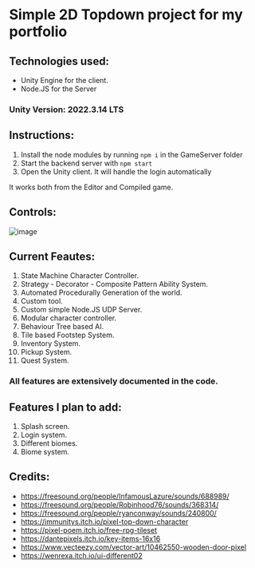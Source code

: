 # Simple 2D Topdown project for my portfolio

## Technologies used:

- Unity Engine for the client.
- Node.JS for the Server

### Unity Version: 2022.3.14 LTS

## Instructions:

1. Install the node modules by running `npm i` in the GameServer folder
2. Start the backend server with `npm start`
3. Open the Unity client. It will handle the login automatically

It works both from the Editor and Compiled game.

## Controls:

![image](https://github.com/gdartsch/2D-Topdown/assets/48260719/887abe38-dfce-42e1-9182-8333887f2e20)

## Current Feautes:
1. State Machine Character Controller.
2. Strategy - Decorator - Composite Pattern Ability System.
3. Automated Procedurally Generation of the world.
4. Custom tool.
5. Custom simple Node.JS UDP Server.
6. Modular character controller.
7. Behaviour Tree based AI.
8. Tile based Footstep System.
9. Inventory System.
10. Pickup System.
11. Quest System.

### All features are extensively documented in the code.

## Features I plan to add:

1. Splash screen.
2. Login system.
3. Different biomes.
4. Biome system.

## Credits:
- https://freesound.org/people/InfamousLazure/sounds/688989/
- https://freesound.org/people/Robinhood76/sounds/368314/
- https://freesound.org/people/ryanconway/sounds/240800/
- https://immunitys.itch.io/pixel-top-down-character
- https://pixel-poem.itch.io/free-rpg-tileset
- https://dantepixels.itch.io/key-items-16x16
- https://www.vecteezy.com/vector-art/10462550-wooden-door-pixel
- https://wenrexa.itch.io/ui-different02
